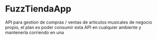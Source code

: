 # FuzzTiendaApp
API para gestion de compras / ventas de articulos musicales de negocio propio, el plan es poder consumir esta API en cualquier ambiente y mantenerla corriendo en una 
